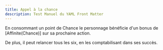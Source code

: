 ```yaml
---
title: Appel à la chance
description: Test Manuel du YAML Front Matter
---
```


En consommant un point de Chance le personnage bénéficie d'un bonus de [Affinite(Chance)] sur sa prochaine action.

De plus, il peut relancer tous les six, en les comptabilisant dans ses succès.
